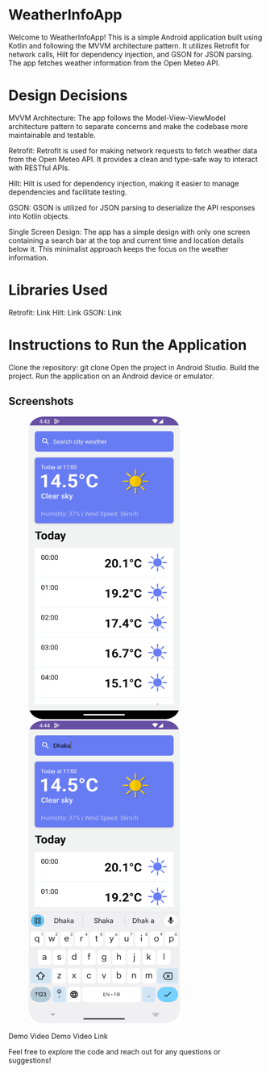 # WeatherInfoApp
Welcome to WeatherInfoApp! This is a simple Android application built using Kotlin and following the MVVM architecture pattern. It utilizes Retrofit for network calls, Hilt for dependency injection, and GSON for JSON parsing. The app fetches weather information from the Open Meteo API.

# Design Decisions
MVVM Architecture: The app follows the Model-View-ViewModel architecture pattern to separate concerns and make the codebase more maintainable and testable.

Retrofit: Retrofit is used for making network requests to fetch weather data from the Open Meteo API. It provides a clean and type-safe way to interact with RESTful APIs.

Hilt: Hilt is used for dependency injection, making it easier to manage dependencies and facilitate testing.

GSON: GSON is utilized for JSON parsing to deserialize the API responses into Kotlin objects.

Single Screen Design: The app has a simple design with only one screen containing a search bar at the top and current time and location details below it. This minimalist approach keeps the focus on the weather information.

# Libraries Used
Retrofit: Link
Hilt: Link
GSON: Link

# Instructions to Run the Application
Clone the repository: git clone <repository-url>
Open the project in Android Studio.
Build the project.
Run the application on an Android device or emulator.

## Screenshots
<img src="https://github.com/Asad-noor/WeatherInfoApp/blob/master/Screenshots/weather_app_screen_1.png" height="600" width="300" hspace="40">
<img src="https://github.com/Asad-noor/WeatherInfoApp/blob/master/Screenshots/weather_app_screen_2.png" height="600" width="300" hspace="40">

Demo Video
Demo Video Link

Feel free to explore the code and reach out for any questions or suggestions!
